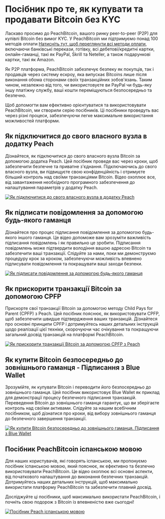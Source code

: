 # Посібник про те, як купувати та продавати Bitcoin без KYC

Ласкаво просимо до PeachBitcoin, вашого ринку peer-to-peer (P2P) для купівлі Bitcoin без вимог KYC. У PeachBitcoin ми підтримуємо понад 100 методів оплати [Натисніть тут, щоб переглянути всі методи оплати](https://peachbitcoin.com/Buy-&-Sell-Bitcoin-using-any-payment-method-2024), включаючи банківські перекази, готівку, всі дебетові/кредитні картки, онлайн-гаманці, такі як PayPal, Skrill та Neteller, а також подарункові картки, такі як Amazon.

Як P2P платформа, PeachBitcoin забезпечує безпеку як покупців, так і продавців через систему ескроу, яка випускає Bitcoins лише після виконання обома сторонами своїх транзакційних зобов'язань. Таким чином, незалежно від того, чи використовуєте ви PayPal чи будь-яку іншу платіжну службу, ваші кошти переміщуються безпосередньо та безпечно.

Щоб допомогти вам ефективно орієнтуватися та використовувати PeachBitcoin, ми створили серію посібників. Ці посібники проведуть вас через різні процеси, забезпечуючи легке максимальне використання можливостей платформи.

## Як підключитися до свого власного вузла в додатку Peach

Дізнайтеся, як підключитися до свого власного вузла Bitcoin за допомогою додатка Peach. Цей посібник проведе вас через кроки, щоб забезпечити безпечне та приватне з'єднання. Підключаючись до свого власного вузла, ви підвищуєте свою конфіденційність і отримуєте більший контроль над своїми транзакціями Bitcoin. Відео охоплює все, від завантаження необхідного програмного забезпечення до налаштування параметрів у додатку Peach.

[![Як підключитися до свого власного вузла в додатку Peach](https://img.youtube.com/vi/xtvq2i3mIYg/0.jpg)](https://www.youtube.com/watch?v=xtvq2i3mIYg)

## Як підписати повідомлення за допомогою будь-якого гаманця

Дізнайтеся про процес підписання повідомлення за допомогою будь-якого іншого гаманця. Це відео допоможе вам зрозуміти важливість підписання повідомлень і як правильно це зробити. Підписання повідомлень може підтвердити володіння вашою адресою Bitcoin та забезпечити ваші транзакції. Слідуйте за нами, поки ми демонструємо процедуру крок за кроком, забезпечуючи можливість впевнено підписувати повідомлення та покращувати ваші заходи безпеки.

[![Як підписати повідомлення за допомогою будь-якого гаманця](https://img.youtube.com/vi/xgewSfhLgtY/0.jpg)](https://www.youtube.com/watch?v=xgewSfhLgtY)

## Як прискорити транзакції Bitcoin за допомогою CPFP

Прискорте свої транзакції Bitcoin за допомогою методу Child Pays for Parent (CPFP) з Peach. Цей посібник пояснює, як використовувати CPFP, щоб забезпечити швидше підтвердження ваших транзакцій. Дізнайтеся про основні принципи CPFP і дотримуйтесь наших детальних інструкцій щодо реалізації цієї техніки, скорочуючи час очікування та покращуючи загальний досвід транзакцій на платформі PeachBitcoin.

[![Як прискорити транзакції Bitcoin за допомогою CPFP з Peach](https://img.youtube.com/vi/24OtQkL0CxU/0.jpg)](https://www.youtube.com/watch?v=24OtQkL0CxU)

## Як купити Bitcoin безпосередньо до зовнішнього гаманця - Підписання з Blue Wallet

Зрозумійте, як купувати Bitcoin і переводити його безпосередньо до зовнішнього гаманця. Цей посібник використовує Blue Wallet як приклад для демонстрації процесу безпечного підписання транзакцій. Переведення Bitcoin до зовнішнього гаманця гарантує, що ви зберігаєте контроль над своїми активами. Слідуйте за нашим всебічним посібником, щоб дізнатися про кроки, від вибору зовнішнього гаманця до безпечного завершення транзакції.

[![Як купити Bitcoin безпосередньо до зовнішнього гаманця. Підписання з Blue Wallet](https://img.youtube.com/vi/d3STuVfFWfQ/0.jpg)](https://www.youtube.com/watch?v=d3STuVfFWfQ)

## Посібник PeachBitcoin іспанською мовою

Для наших користувачів, які говорять іспанською, ми пропонуємо посібник іспанською мовою, який пояснює, як ефективно та безпечно використовувати PeachBitcoin. Це відео охоплює всі основні аспекти, від початкового налаштування до виконання безпечних транзакцій. Дотримуйтесь наших детальних інструкцій, щоб максимально використати платформу PeachBitcoin та забезпечити плавний досвід.

Досліджуйте ці посібники, щоб максимально використати PeachBitcoin, і почніть свою подорож з Bitcoin із впевненістю вже сьогодні!

[![Посібник Peach іспанською мовою](https://img.youtube.com/vi/sVwSzTVIe6s/0.jpg)](https://www.youtube.com/watch?v=sVwSzTVIe6s)